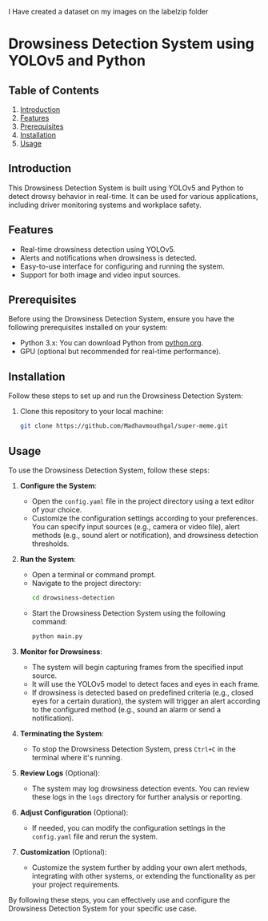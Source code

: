 
I Have created a dataset on my images on the labelzip folder
# Drowsiness Detection System using YOLOv5 and Python

## Table of Contents
1. [Introduction](#introduction)
2. [Features](#features)
3. [Prerequisites](#prerequisites)
4. [Installation](#installation)
5. [Usage](#usage)

## Introduction
This Drowsiness Detection System is built using YOLOv5 and Python to detect drowsy behavior in real-time. It can be used for various applications, including driver monitoring systems and workplace safety.

## Features
- Real-time drowsiness detection using YOLOv5.
- Alerts and notifications when drowsiness is detected.
- Easy-to-use interface for configuring and running the system.
- Support for both image and video input sources.

## Prerequisites
Before using the Drowsiness Detection System, ensure you have the following prerequisites installed on your system:

- Python 3.x: You can download Python from [python.org](https://www.python.org/downloads/).
- GPU (optional but recommended for real-time performance).

## Installation
Follow these steps to set up and run the Drowsiness Detection System:

1. Clone this repository to your local machine:
   ```bash
   git clone https://github.com/Madhavmoudhgal/super-meme.git
## Usage
To use the Drowsiness Detection System, follow these steps:

1. **Configure the System**:
   - Open the `config.yaml` file in the project directory using a text editor of your choice.
   - Customize the configuration settings according to your preferences. You can specify input sources (e.g., camera or video file), alert methods (e.g., sound alert or notification), and drowsiness detection thresholds.

2. **Run the System**:
   - Open a terminal or command prompt.
   - Navigate to the project directory:
     ```bash
     cd drowsiness-detection
     ```
   - Start the Drowsiness Detection System using the following command:
     ```bash
     python main.py
     ```

3. **Monitor for Drowsiness**:
   - The system will begin capturing frames from the specified input source.
   - It will use the YOLOv5 model to detect faces and eyes in each frame.
   - If drowsiness is detected based on predefined criteria (e.g., closed eyes for a certain duration), the system will trigger an alert according to the configured method (e.g., sound an alarm or send a notification).

4. **Terminating the System**:
   - To stop the Drowsiness Detection System, press `Ctrl+C` in the terminal where it's running.

5. **Review Logs** (Optional):
   - The system may log drowsiness detection events. You can review these logs in the `logs` directory for further analysis or reporting.

6. **Adjust Configuration** (Optional):
   - If needed, you can modify the configuration settings in the `config.yaml` file and rerun the system.

7. **Customization** (Optional):
   - Customize the system further by adding your own alert methods, integrating with other systems, or extending the functionality as per your project requirements.

By following these steps, you can effectively use and configure the Drowsiness Detection System for your specific use case.

